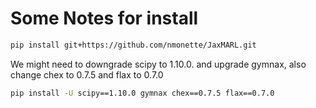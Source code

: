 # Some Notes for install

```bash
pip install git+https://github.com/nmonette/JaxMARL.git
```

We might need to downgrade scipy to 1.10.0. and upgrade gymnax, also change chex to 0.7.5 and flax to 0.7.0
```bash
pip install -U scipy==1.10.0 gymnax chex==0.7.5 flax==0.7.0
```
